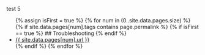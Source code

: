 test 5

<ul>
{% assign isFirst = true %}
{% for num in (0..site.data.pages.size) %}	
	{% if site.data.pages[num].tags contains page.permalink %}
		{% if isFirst == true %}
## Troubleshooting
		{% endif %}
		<li><a href="{{ site.data.pages[num].url }}">{{ site.data.pages[num].url }}</a></li>
	{% endif %}
{% endfor %}
</ul>
